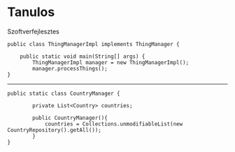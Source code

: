 # Tanulos
Szoftverfejlesztes

    public class ThingManagerImpl implements ThingManager {

        public static void main(String[] args) {
            ThingManagerImpl manager = new ThingManagerImpl();
            manager.processThings();
    }
----

    public static class CountryManager {

            private List<Country> countries;
            
            public CountryManager(){
                countries = Collections.unmodifiableList(new CountryRepository().getAll());
            }
    }


